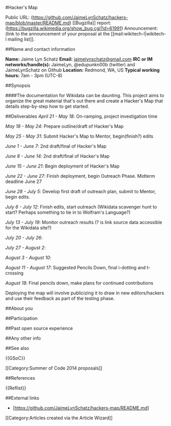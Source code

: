 #Hacker's Map

Public URL: (https://github.com/JaimeLynSchatz/hackers-map/blob/master/README.md)
[[Bugzilla]] report: (https://bugzilla.wikimedia.org/show_bug.cgi?id=61991)
Announcement: (link to the announcement of your proposal at the [[mail:wikitech-l|wikitech-l mailing list]].

##Name and contact information

**Name:** Jaime Lyn Schatz
**Email:** jaimelynschatz@gmail.com
**IRC or IM networks/handle(s):** JaimeLyn, @edupunkn00b (twitter) and JaimeLynSchatz on Github
**Location:** Redmond, WA, US
**Typical working hours:** 7am - 3pm (UTC-8)

##Synopsis

####The documentation for Wikidata can be daunting. This project aims to organize the great material that's out there and create a Hacker's Map that details step-by-step how to get started.
<!--
Short summary describing your project: what it means to accomplish, and how it will benefit MediaWiki or Wikimedia projects such as Wikipedia.
-->
##Deliverables
*April 21 - May 18*:     On-ramping, project investigation time

*May 18 - May 24*:       Prepare outline/draft of Hacker's Map

*May 25 - May 31*:       Submit Hacker's Map to Mentor, begin(finish?) edits

*June 1 - June 7*:       2nd draft/final of Hacker's Map

*June 8 - June 14*:      2nd draft/final of Hacker's Map

*June 15 - June 21*:     Begin deployment of Hacker's Map

*June 22 - June 27*:     Finish deployment, begin Outreach Phase. Midterm deadline June 27

*June 28 - July 5*:      Develop first draft of outreach plan, submit to Mentor, begin edits.

*July 6 - July 12*:      Finish edits, start outreach (Wikidata scavenger hunt to start? Perhaps something to tie in to Wolfram's Language?)

*July 13 - July 19*:     Monitor outreach results (? is link source data accessible for the Wikidata site?)

*July 20 - July 26*:

*July 27 - August 2*:

*August 3 - August 10*:

*August 11 - August 17*: Suggested Pencils Down, final i-dotting and t-crossing

*August 18*:             Final pencils down, make plans for continued contributions
<!--
Include a brief, clear work breakdown structure with milestones and deadlines. Make sure to label deliverables as optional or required. It’s OK to include thinking time (“investigation”) in your work schedule. Deliverables should include investigation, coding, deploying, testing and documentation.
-->
Deploying the map will involve publicizing it to draw in new editors/hackers and use their feedback as part of the testing phase.

##About you

<!--
We don't just care about your project -- you are a person, and that matters to us! What drives you? What makes you want to make this the '''most awesomest''' wiki enhancement ever?

You don't need to write out your life story (we can read your blog if we want that), but we want to know a little about what makes you tick. Are you a Wikipedia addict wanting to make your own experience better? Did a wiki with usability problems run over your dog, and you're seeking revenge? :-) What does making this project happen mean to you?
-->
##Participation
<!--
We don't just want to know what you plan to accomplish; we want to know ''how''.  Briefly describe your work style:  how you plan to communicate progress, where you plan to publish your source code while you're working, how and where you plan to ask for help.  (We will tend to favor applicants that demonstrate a clear vision for what it means to be an active participant in our development community.)
-->
##Past open source experience
<!--
Do you have any past experience working in open source projects (MediaWiki or otherwise)?  If so, tell us about it!  If you have already written a feature or bugfix in a Wikimedia technology such as MediaWiki, '''link to it here'''; we will give strong preference to candidates who have done so.
-->
##Any other info
<!--
Please add any other relevant information -- UI mockups, references to related projects, a link to your proof of concept code, whatever. There are no specific requirements, but we love to see people who love what they're doing. Show us you're excited about this project and have an interest in the background and are considering how best to make your idea work.
-->
##See also

{{GSoC}}

[[Category:Summer of Code 2014 proposals]]

##References
<!--- See http://en.wikipedia.org/wiki/Wikipedia:Footnotes on how to create references using <ref></ref> tags which will then appear here automatically -->
{{Reflist}}

##External links
* [https://github.com/JaimeLynSchatz/hackers-map/README.md]


<!--- Categories --->
[[Category:Articles created via the Article Wizard]]

